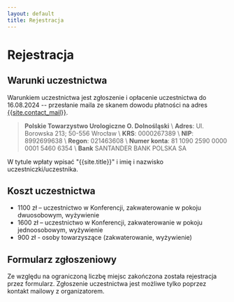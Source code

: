 ```yaml
---
layout: default
title: Rejestracja
---
```

Rejestracja
===

Warunki uczestnictwa
---
Warunkiem uczestnictwa jest zgłoszenie i opłacenie uczestnictwa do 16.08.2024 -- przesłanie maila ze
skanem dowodu płatności na adres [{{site.contact_mail}}](mailto:{{site.contact_mail}}).

> __Polskie Towarzystwo Urologiczne O. Dolnośląski__ \\
> **Adres**: Ul. Borowska 213; 50-556 Wrocław \\
> **KRS**: 0000267389 \\
> **NIP**: 8992699638 \\
> **Regon**: 021463608 \\
> **Numer konta**: 81 1090 2590 0000 0001 5460 6354 \\
> **Bank** SANTANDER BANK POLSKA SA


W tytule wpłaty wpisać "{{site.title}}" i imię i nazwisko uczestniczki/uczestnika.
			
Koszt uczestnictwa
---
* 1100 zł – uczestnictwo w Konferencji, zakwaterowanie w pokoju dwuosobowym, wyżywienie
* 1600 zł – uczestnictwo w Konferencji, zakwaterowanie w pokoju jednoosobowym, wyżywienie
* 900 zł - osoby towarzyszące (zakwaterowanie, wyżywienie)

Formularz zgłoszeniowy
---
Ze względu na ograniczoną liczbę miejsc zakończona została rejestracja przez formularz. Zgłoszenie uczestnictwa jest możliwe tylko poprzez kontakt mailowy z organizatorem.